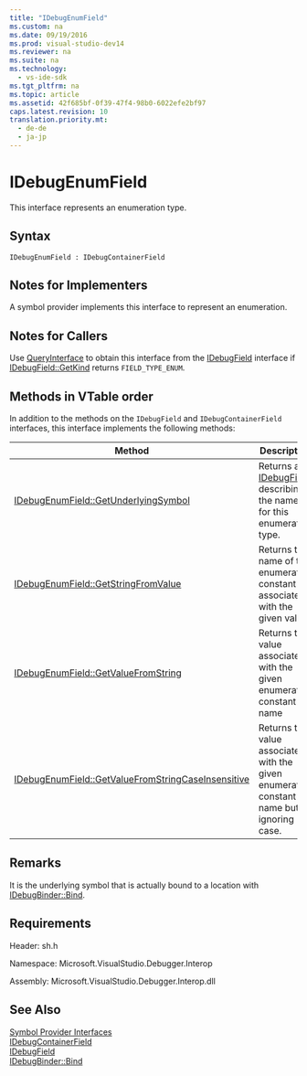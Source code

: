 ```yaml
---
title: "IDebugEnumField"
ms.custom: na
ms.date: 09/19/2016
ms.prod: visual-studio-dev14
ms.reviewer: na
ms.suite: na
ms.technology: 
  - vs-ide-sdk
ms.tgt_pltfrm: na
ms.topic: article
ms.assetid: 42f685bf-0f39-47f4-98b0-6022efe2bf97
caps.latest.revision: 10
translation.priority.mt: 
  - de-de
  - ja-jp
---
```

# IDebugEnumField
This interface represents an enumeration type.  
  
## Syntax  
  
```  
IDebugEnumField : IDebugContainerField  
```  
  
## Notes for Implementers  
 A symbol provider implements this interface to represent an enumeration.  
  
## Notes for Callers  
 Use [QueryInterface](../vs140/QueryInterface.md) to obtain this interface from the [IDebugField](../vs140/IDebugField.md) interface if [IDebugField::GetKind](../vs140/IDebugField--GetKind.md) returns `FIELD_TYPE_ENUM`.  
  
## Methods in VTable order  
 In addition to the methods on the `IDebugField` and `IDebugContainerField` interfaces, this interface implements the following methods:  
  
|Method|Description|  
|------------|-----------------|  
|[IDebugEnumField::GetUnderlyingSymbol](../vs140/IDebugEnumField--GetUnderlyingSymbol.md)|Returns an [IDebugField](../vs140/IDebugField.md) describing the name for this enumeration type.|  
|[IDebugEnumField::GetStringFromValue](../vs140/IDebugEnumField--GetStringFromValue.md)|Returns the name of the enumeration constant associated with the given value.|  
|[IDebugEnumField::GetValueFromString](../vs140/IDebugEnumField--GetValueFromString.md)|Returns the value associated with the given enumeration constant name|  
|[IDebugEnumField::GetValueFromStringCaseInsensitive](../vs140/IDebugEnumField--GetValueFromStringCaseInsensitive.md)|Returns the value associated with the given enumeration constant name but ignoring case.|  
  
## Remarks  
 It is the underlying symbol that is actually bound to a location with [IDebugBinder::Bind](../vs140/IDebugBinder--Bind.md).  
  
## Requirements  
 Header: sh.h  
  
 Namespace: Microsoft.VisualStudio.Debugger.Interop  
  
 Assembly: Microsoft.VisualStudio.Debugger.Interop.dll  
  
## See Also  
 [Symbol Provider Interfaces](../vs140/Symbol-Provider-Interfaces.md)   
 [IDebugContainerField](../vs140/IDebugContainerField.md)   
 [IDebugField](../vs140/IDebugField.md)   
 [IDebugBinder::Bind](../vs140/IDebugBinder--Bind.md)